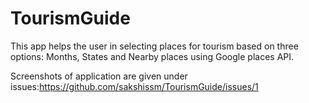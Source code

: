# TourismGuide

This app helps the user in selecting places for tourism based on three options: Months, States and Nearby places using Google places API.


Screenshots of application are given under issues:https://github.com/sakshissm/TourismGuide/issues/1
